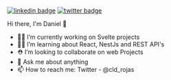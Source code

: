 [![linkedin badge](https://img.shields.io/badge/cldrojas-30302f?style=flat&logo=linkedin)](https://www.linkedin.com/in/cldrojas/)
[![twitter badge](https://img.shields.io/badge/@cld_rojas-30302f?style=flat&logo=twitter)](https://twitter.com/cld_rojas)


Hi there, I'm Daniel 👋
- 👨‍💻 I’m currently working on Svelte projects
- 🐱‍👤 I’m learning about React, NestJs and REST API's
- ⛑ I’m looking to collaborate on web Projects
- 💬 Ask me about anything
- 📫 How to reach me: Twitter - @cld_rojas
